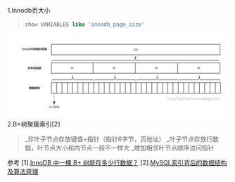 1.Innodb页大小
>```sql
>show VARIABLES like 'innodb_page_size'
>```
![](https://github.com/Jerry-Lee618/cs/blob/main/resources/pics/innodb-page.png)
2.B+树聚簇索引[2]
>_非叶子节点存放键值+指针（指针6字节，页地址）
>_叶子节点存放行数据，叶节点大小和内节点一般不一样大
>_增加相邻叶节点顺序访问指针




参考
[1].[InnoDB 中一棵 B+ 树能存多少行数据？](https://mp.weixin.qq.com/s/IHdsLjoF8RLyDOYvfor81A)
[2].[MySQL索引背后的数据结构及算法原理](http://blog.codinglabs.org/articles/theory-of-mysql-index.html)
